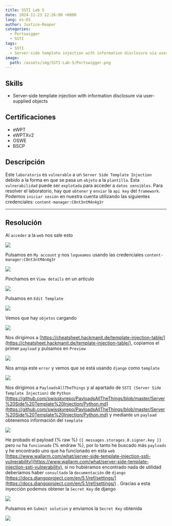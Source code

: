```yaml
---
title: SSTI Lab 5
date: 2024-11-23 12:26:00 +0800
lang: es-ES
author: Justice-Reaper
categories:
  - Portswigger
  - SSTI
tags:
  - SSTI
  - Server-side template injection with information disclosure via user-supplied objects
image:
  path: /assets/img/SSTI-Lab-5/Portswigger.png
---
```


## Skills

- Server-side template injection with information disclosure via user-supplied objects

## Certificaciones

- eWPT
- eWPTXv2
- OSWE
- BSCP
  
## Descripción

Este `laboratorio` es `vulnerable` a un `Server Side Template Injection` debido a la forma en que se pasa un `objeto` a la `plantilla`. Esta `vulnerabilidad` puede ser `explotada` para acceder a `datos sensibles`. Para resolver el laboratorio, hay que `obtener` y `enviar` la `api key` del `framework`. Podemos `iniciar sesión` en nuestra cuenta utilizando las siguientes credenciales: `content-manager:C0nt3ntM4n4g3r
`

---

## Resolución

Al `acceder` a la `web` nos sale esto

![](/assets/img/SSTI-Lab-5/image_1.png)

Pulsamos en `My account` y nos `logueamos` usando las credenciales `content-manager:C0nt3ntM4n4g3r`

![](/assets/img/SSTI-Lab-5/image_2.png)

Pinchamos en `View details` en un artículo

![](/assets/img/SSTI-Lab-5/image_3.png)

Pulsamos en `Edit Template`

![](/assets/img/SSTI-Lab-5/image_4.png)

Vemos que hay `objetos` cargando

![](/assets/img/SSTI-Lab-5/image_5.png)

Nos dirigimos a [https://cheatsheet.hackmanit.de/template-injection-table/](https://cheatsheet.hackmanit.de/template-injection-table/), copiamos el primer `payload` y pulsamos en `Preview`

![](/assets/img/SSTI-Lab-5/image_6.png)

Nos arroja este `error` y vemos que se está usando `django` como `template`

![](/assets/img/SSTI-Lab-5/image_7.png)

Nos dirigimos a `PayloadsAllTheThings` y al apartado de `SSTI (Server Side Template Injection)` de `Python` [https://github.com/swisskyrepo/PayloadsAllTheThings/blob/master/Server%20Side%20Template%20Injection/Python.md](https://github.com/swisskyrepo/PayloadsAllTheThings/blob/master/Server%20Side%20Template%20Injection/Python.md) y mediante un `payload` obtenemos información del `template`

![](/assets/img/SSTI-Lab-5/image_8.png)

He probado el payload {% raw %} `{{ messages.storages.0.signer.key }}` pero `no` ha `funcionado` {% endraw %}, por lo tanto he buscado más `payloads` y he encontrado uno que ha funcionado en esta `web` [https://www.wallarm.com/what/server-side-template-injection-ssti-vulnerability](https://www.wallarm.com/what/server-side-template-injection-ssti-vulnerability), si no hubiéramos encontrado nada de utilidad deberíamos haber `consultado` la `documentación` de `django` [https://docs.djangoproject.com/en/5.1/ref/settings/](https://docs.djangoproject.com/en/5.1/ref/settings/) . Gracias a esta inyección podemos obtener la `Secret Key` de django

![](/assets/img/SSTI-Lab-5/image_9.png)

Pulsamos en `Submit solution` y enviamos la `Secret Key` obtenida

![](/assets/img/SSTI-Lab-5/image_10.png)
